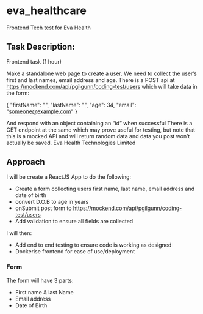 # eva_healthcare
Frontend Tech test for Eva Health

## Task Description:
Frontend task (1 hour)

Make a standalone web page to create a user. We need to collect the user’s first and last names, email address and age.
There is a POST api at https://mockend.com/api/pgilgunn/coding-test/users which will take data in the form:

{
"firstName": "",
"lastName": "",
"age": 34,
"email": "someone@example.com"
}

And respond with an object containing an “id” when successful
There is a GET endpoint at the same which may prove useful for testing, but note that this is a mocked API and will return random data and data you post won’t actually be saved.
   Eva Health Technologies Limited

## Approach 
I will be create a ReactJS App to do the following:

- Create a form collecting users first name, last name, email address and date of birth
- convert D.O.B to age in years
- onSubmit post form to https://mockend.com/api/pgilgunn/coding-test/users
- Add validation to ensure all fields are collected

I will then: 

- Add end to end testing to ensure code is working as designed
- Dockerise frontend for ease of use/deployment

### Form
The form will have 3 parts:
- First name & last Name
- Email address
- Date of Birth

